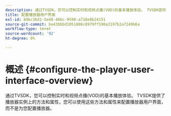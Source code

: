 ```yaml
---
description: 通过TVSDK，您可以控制实时和视频点播(VOD)的基本播放体验。 TVSDK提供了播放器实例上的方法和属性，您可以使用这些方法和属性来配置播放器用户界面，而不是为您配置播放器。
title: 配置播放器用户界面
exl-id: 89bc36d1-5ed8-46bc-9598-a718e8b24151
source-git-commit: be43bbbd1051886c8979ff590a3197b2a7249b6a
workflow-type: tm+mt
source-wordcount: '92'
ht-degree: 0%

---
```


# 概述 {#configure-the-player-user-interface-overview}

通过TVSDK，您可以控制实时和视频点播(VOD)的基本播放体验。 TVSDK提供了播放器实例上的方法和属性，您可以使用这些方法和属性来配置播放器用户界面，而不是为您配置播放器。
